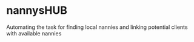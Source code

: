 # nannysHUB
Automating the task for finding local nannies and linking potential clients with available nannies
